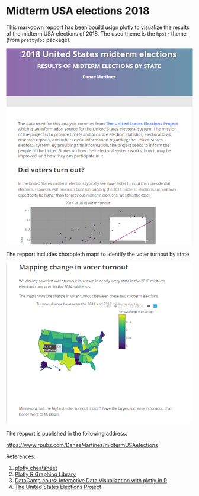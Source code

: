 # Midterm USA elections 2018 

This markdown repport has been bouild usign plotly to visualize the results of the midterm USA elections of 2018. 
The used theme is the `hpstr` theme (from `prettydoc` package). 

![view](markdown_midtermUSAelections2018.png)

The repport includes choropleth maps to identify the voter turnout by state     

![view](markdown_repp_midtermUSAelections2018.png)

The repport is published in the following address:

https://www.rpubs.com/DanaeMartinez/midtermUSAelections

References: 

1. [plotly cheatsheet](https://images.plot.ly/plotly-documentation/images/r_cheat_sheet.pdf?_ga=2.262472844.1660058896.1542557393-851051236.1530303515)
2. [Plotly R Graphing Library](https://plotly.com/r/)
3. [DataCamp cours: Interactive Data Visualization with plotly in R](https://learn.datacamp.com/courses/interactive-data-visualization-with-plotly-in-r)
4. [The United States Elections Project](http://www.electproject.org/2018g)